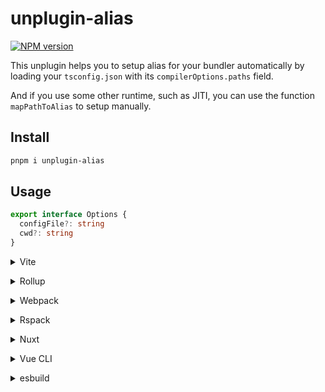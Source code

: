 # unplugin-alias

[![NPM version](https://img.shields.io/npm/v/unplugin-alias?color=a1b858&label=)](https://www.npmjs.com/package/unplugin-alias)

This unplugin helps you to setup alias for your bundler automatically by loading your `tsconfig.json` with its `compilerOptions.paths` field.

And if you use some other runtime, such as JITI, you can use the function `mapPathToAlias` to setup manually.

## Install

```bash
pnpm i unplugin-alias
```

## Usage

```ts
export interface Options {
  configFile?: string
  cwd?: string
}
```

<details>
<summary>Vite</summary><br>

```ts
// vite.config.ts
import Alias from "unplugin-alias/vite"

export default defineConfig({
  plugins: [
    Alias({
      /* options */
    }),
  ],
})
```

<br></details>

<details>
<summary>Rollup</summary><br>

```ts
// rollup.config.js
import Alias from "unplugin-alias/rollup"

export default {
  plugins: [
    Alias({
      /* options */
    }),
  ],
}
```

<br></details>

<details>
<summary>Webpack</summary><br>

```ts
// webpack.config.js
module.exports = {
  /* ... */
  plugins: [
    require("unplugin-alias/webpack")({
      /* options */
    }),
  ],
}
```

<br></details>

<details>
<summary>Rspack</summary><br>

```ts
// rspack.config.js
module.exports = {
  /* ... */
  plugins: [
    require("unplugin-alias/rspack")({
      /* options */
    }),
  ],
}
```

<br></details>

<details>
<summary>Nuxt</summary><br>

```ts
// nuxt.config.js
export default defineNuxtConfig({
  modules: [
    [
      "unplugin-alias/nuxt",
      {
        /* options */
      },
    ],
  ],
})
```

> This module works for both Nuxt 2 and [Nuxt Vite](https://github.com/nuxt/vite)

<br></details>

<details>
<summary>Vue CLI</summary><br>

```ts
// vue.config.js
module.exports = {
  configureWebpack: {
    plugins: [
      require("unplugin-alias/webpack")({
        /* options */
      }),
    ],
  },
}
```

<br></details>

<details>
<summary>esbuild</summary><br>

Esbuild supports alias out-of-box, so you don't need this plugin.

<br></details>
